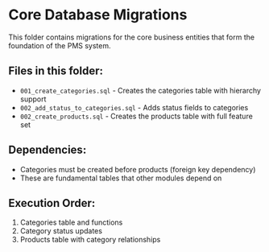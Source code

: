 # Core Database Migrations

This folder contains migrations for the core business entities that form the foundation of the PMS system.

## Files in this folder:
- `001_create_categories.sql` - Creates the categories table with hierarchy support
- `002_add_status_to_categories.sql` - Adds status fields to categories
- `002_create_products.sql` - Creates the products table with full feature set

## Dependencies:
- Categories must be created before products (foreign key dependency)
- These are fundamental tables that other modules depend on

## Execution Order:
1. Categories table and functions
2. Category status updates
3. Products table with category relationships
